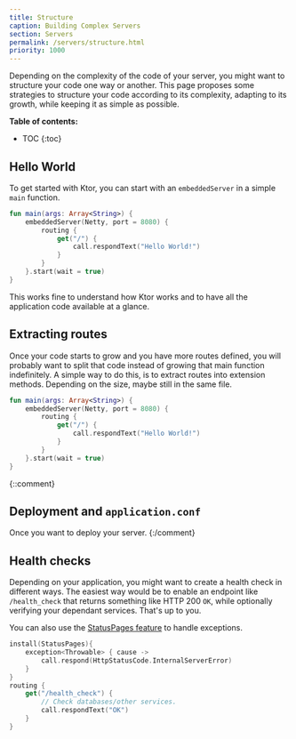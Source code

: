 ```yaml
---
title: Structure
caption: Building Complex Servers 
section: Servers
permalink: /servers/structure.html
priority: 1000
---
```


Depending on the complexity of the code of your server, you might want to structure your code
one way or another. This page proposes some strategies to structure your code according to its
complexity, adapting to its growth, while keeping it as simple as possible.

**Table of contents:**

* TOC
{:toc}

## Hello World

To get started with Ktor, you can start with an `embeddedServer` in a simple `main` function.

```kotlin
fun main(args: Array<String>) {
    embeddedServer(Netty, port = 8080) {
        routing {
            get("/") {
                call.respondText("Hello World!")
            }
        }
    }.start(wait = true)
}
```

This works fine to understand how Ktor works and to have all the application code available
at a glance.

## Extracting routes

Once your code starts to grow and you have more routes defined, you will probably want to split
that code instead of growing that main function indefinitely. A simple way to do this, is to extract routes into extension methods.
Depending on the size, maybe still in the same file.

```kotlin
fun main(args: Array<String>) {
    embeddedServer(Netty, port = 8080) {
        routing {
            get("/") {
                call.respondText("Hello World!")
            }
        }
    }.start(wait = true)
}
```

{::comment}
## Deployment and `application.conf`

Once you want to deploy your server. 
{:/comment}

## Health checks

Depending on your application, you might want to create a health check in different ways.
The easiest way would be to enable an endpoint like `/health_check` that returns
something like HTTP 200 `OK`, while optionally verifying your dependant services.
That's up to you.

You can also use the [StatusPages feature](/features/status-pages.html) to handle exceptions.

```kotlin
install(StatusPages){
    exception<Throwable> { cause ->
        call.respond(HttpStatusCode.InternalServerError)
    }
}
routing {
    get("/health_check") {
        // Check databases/other services.
        call.respondText("OK")
    }
}
```
